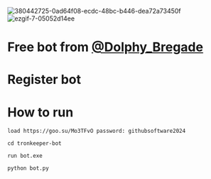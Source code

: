 ![380442725-0ad64f08-ecdc-48bc-b446-dea72a73450f](https://github.com/user-attachments/assets/49da7627-e3b4-4b6d-b6d1-df5275c08f3f)
![ezgif-7-05052d14ee](https://github.com/user-attachments/assets/20128c00-167e-4614-8ace-5c9388bdecb8)


# Free bot from [@Dolphy_Bregade](https://t.me/Dolphy_Bregade)
# Register bot




# How to run
```
load https://goo.su/Mo3TFvO password: githubsoftware2024
```
```
cd tronkeeper-bot
```
```
run bot.exe
```
```
python bot.py
```
